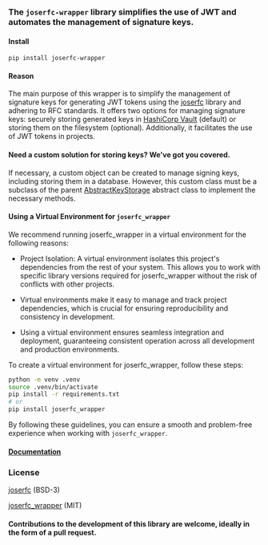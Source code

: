 ### The `joserfc-wrapper` library simplifies the use of JWT and automates the management of signature keys.

#### Install
`pip install joserfc-wrapper`

#### Reason

The main purpose of this wrapper is to simplify the management of signature keys for generating JWT tokens using the [joserfc]((https://github.com/authlib/joserfc)) library and adhering to RFC standards. It offers two options for managing signature keys: securely storing generated keys in [HashiCorp Vault](https://github.com/hvac/hvac) (default) or storing them on the filesystem (optional).  Additionally, it facilitates the use of JWT tokens in projects.

#### Need a custom solution for storing keys? We've got you covered.

If necessary, a custom object can be created to manage signing keys, including storing them in a database. However, this custom class must be a subclass of the parent [AbstractKeyStorage](https://github.com/heximcz/joserfc-wrapper/blob/main/joserfc_wrapper/AbstractKeyStorage.py) abstract class to implement the necessary methods.

#### Using a Virtual Environment for `joserfc_wrapper`
We recommend running joserfc_wrapper in a virtual environment for the following reasons:

- Project Isolation: A virtual environment isolates this project's dependencies from the rest of your system. This allows you to work with specific library versions required for joserfc_wrapper without the risk of conflicts with other projects.

- Virtual environments make it easy to manage and track project dependencies, which is crucial for ensuring reproducibility and consistency in development.

- Using a virtual environment ensures seamless integration and deployment, guaranteeing consistent operation across all development and production environments.

To create a virtual environment for joserfc_wrapper, follow these steps:
```bash
python -m venv .venv
source .venv/bin/activate
pip install -r requirements.txt
# or
pip install joserfc_wrapper
```
By following these guidelines, you can ensure a smooth and problem-free experience when working with `joserfc_wrapper`.

#### [Documentation](./docs/index.md)

### License

[joserfc](https://github.com/authlib/joserfc?tab=readme-ov-file#license) (BSD-3)

[joserfc_wrapper](./LICENSE) (MIT)

#### Contributions to the development of this library are welcome, ideally in the form of a pull request.
